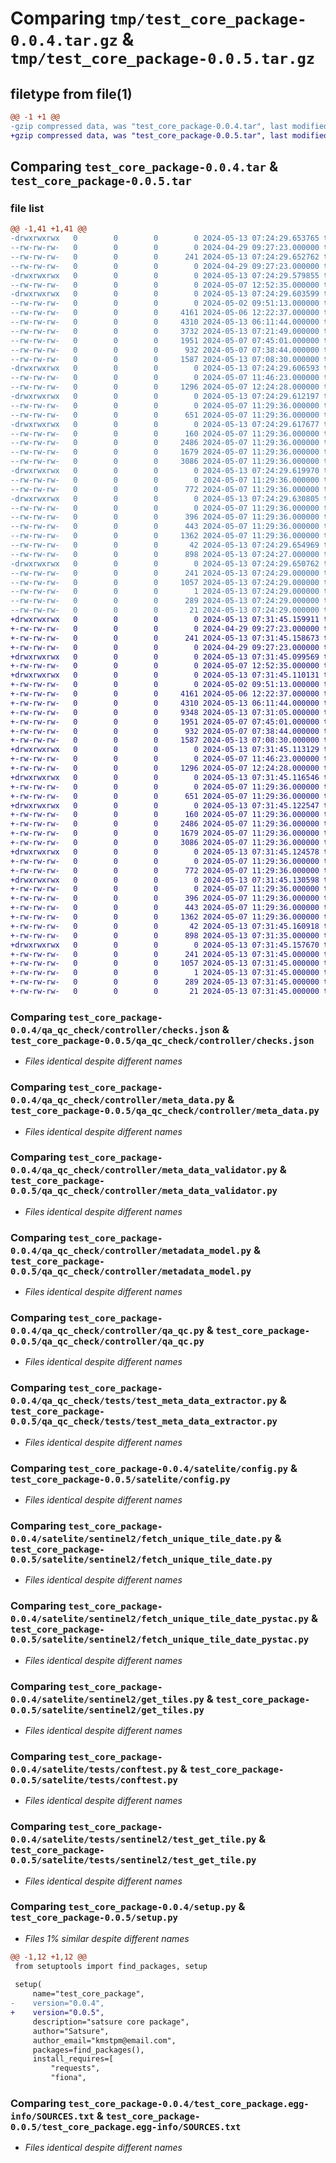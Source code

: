 # Comparing `tmp/test_core_package-0.0.4.tar.gz` & `tmp/test_core_package-0.0.5.tar.gz`

## filetype from file(1)

```diff
@@ -1 +1 @@
-gzip compressed data, was "test_core_package-0.0.4.tar", last modified: Mon May 13 07:24:29 2024, max compression
+gzip compressed data, was "test_core_package-0.0.5.tar", last modified: Mon May 13 07:31:45 2024, max compression
```

## Comparing `test_core_package-0.0.4.tar` & `test_core_package-0.0.5.tar`

### file list

```diff
@@ -1,41 +1,41 @@
-drwxrwxrwx   0        0        0        0 2024-05-13 07:24:29.653765 test_core_package-0.0.4/
--rw-rw-rw-   0        0        0        0 2024-04-29 09:27:23.000000 test_core_package-0.0.4/LICENCE.txt
--rw-rw-rw-   0        0        0      241 2024-05-13 07:24:29.652762 test_core_package-0.0.4/PKG-INFO
--rw-rw-rw-   0        0        0        0 2024-04-29 09:27:23.000000 test_core_package-0.0.4/README.md
-drwxrwxrwx   0        0        0        0 2024-05-13 07:24:29.579855 test_core_package-0.0.4/qa_qc_check/
--rw-rw-rw-   0        0        0        0 2024-05-07 12:52:35.000000 test_core_package-0.0.4/qa_qc_check/__init__.py
-drwxrwxrwx   0        0        0        0 2024-05-13 07:24:29.603599 test_core_package-0.0.4/qa_qc_check/controller/
--rw-rw-rw-   0        0        0        0 2024-05-02 09:51:13.000000 test_core_package-0.0.4/qa_qc_check/controller/__init__.py
--rw-rw-rw-   0        0        0     4161 2024-05-06 12:22:37.000000 test_core_package-0.0.4/qa_qc_check/controller/checks.json
--rw-rw-rw-   0        0        0     4310 2024-05-13 06:11:44.000000 test_core_package-0.0.4/qa_qc_check/controller/meta_data.py
--rw-rw-rw-   0        0        0     3732 2024-05-13 07:21:49.000000 test_core_package-0.0.4/qa_qc_check/controller/meta_data_extractor.py
--rw-rw-rw-   0        0        0     1951 2024-05-07 07:45:01.000000 test_core_package-0.0.4/qa_qc_check/controller/meta_data_validator.py
--rw-rw-rw-   0        0        0      932 2024-05-07 07:38:44.000000 test_core_package-0.0.4/qa_qc_check/controller/metadata_model.py
--rw-rw-rw-   0        0        0     1587 2024-05-13 07:08:30.000000 test_core_package-0.0.4/qa_qc_check/controller/qa_qc.py
-drwxrwxrwx   0        0        0        0 2024-05-13 07:24:29.606593 test_core_package-0.0.4/qa_qc_check/tests/
--rw-rw-rw-   0        0        0        0 2024-05-07 11:46:23.000000 test_core_package-0.0.4/qa_qc_check/tests/__init__.py
--rw-rw-rw-   0        0        0     1296 2024-05-07 12:24:28.000000 test_core_package-0.0.4/qa_qc_check/tests/test_meta_data_extractor.py
-drwxrwxrwx   0        0        0        0 2024-05-13 07:24:29.612197 test_core_package-0.0.4/satelite/
--rw-rw-rw-   0        0        0        0 2024-05-07 11:29:36.000000 test_core_package-0.0.4/satelite/__init__.py
--rw-rw-rw-   0        0        0      651 2024-05-07 11:29:36.000000 test_core_package-0.0.4/satelite/config.py
-drwxrwxrwx   0        0        0        0 2024-05-13 07:24:29.617677 test_core_package-0.0.4/satelite/sentinel2/
--rw-rw-rw-   0        0        0      160 2024-05-07 11:29:36.000000 test_core_package-0.0.4/satelite/sentinel2/__init__.py
--rw-rw-rw-   0        0        0     2486 2024-05-07 11:29:36.000000 test_core_package-0.0.4/satelite/sentinel2/fetch_unique_tile_date.py
--rw-rw-rw-   0        0        0     1679 2024-05-07 11:29:36.000000 test_core_package-0.0.4/satelite/sentinel2/fetch_unique_tile_date_pystac.py
--rw-rw-rw-   0        0        0     3086 2024-05-07 11:29:36.000000 test_core_package-0.0.4/satelite/sentinel2/get_tiles.py
-drwxrwxrwx   0        0        0        0 2024-05-13 07:24:29.619970 test_core_package-0.0.4/satelite/tests/
--rw-rw-rw-   0        0        0        0 2024-05-07 11:29:36.000000 test_core_package-0.0.4/satelite/tests/__init__.py
--rw-rw-rw-   0        0        0      772 2024-05-07 11:29:36.000000 test_core_package-0.0.4/satelite/tests/conftest.py
-drwxrwxrwx   0        0        0        0 2024-05-13 07:24:29.630805 test_core_package-0.0.4/satelite/tests/sentinel2/
--rw-rw-rw-   0        0        0        0 2024-05-07 11:29:36.000000 test_core_package-0.0.4/satelite/tests/sentinel2/__init__.py
--rw-rw-rw-   0        0        0      396 2024-05-07 11:29:36.000000 test_core_package-0.0.4/satelite/tests/sentinel2/test_fetch_unique_tile_date.py
--rw-rw-rw-   0        0        0      443 2024-05-07 11:29:36.000000 test_core_package-0.0.4/satelite/tests/sentinel2/test_fetch_unique_tile_date_pystac.py
--rw-rw-rw-   0        0        0     1362 2024-05-07 11:29:36.000000 test_core_package-0.0.4/satelite/tests/sentinel2/test_get_tile.py
--rw-rw-rw-   0        0        0       42 2024-05-13 07:24:29.654969 test_core_package-0.0.4/setup.cfg
--rw-rw-rw-   0        0        0      898 2024-05-13 07:24:27.000000 test_core_package-0.0.4/setup.py
-drwxrwxrwx   0        0        0        0 2024-05-13 07:24:29.650762 test_core_package-0.0.4/test_core_package.egg-info/
--rw-rw-rw-   0        0        0      241 2024-05-13 07:24:29.000000 test_core_package-0.0.4/test_core_package.egg-info/PKG-INFO
--rw-rw-rw-   0        0        0     1057 2024-05-13 07:24:29.000000 test_core_package-0.0.4/test_core_package.egg-info/SOURCES.txt
--rw-rw-rw-   0        0        0        1 2024-05-13 07:24:29.000000 test_core_package-0.0.4/test_core_package.egg-info/dependency_links.txt
--rw-rw-rw-   0        0        0      289 2024-05-13 07:24:29.000000 test_core_package-0.0.4/test_core_package.egg-info/requires.txt
--rw-rw-rw-   0        0        0       21 2024-05-13 07:24:29.000000 test_core_package-0.0.4/test_core_package.egg-info/top_level.txt
+drwxrwxrwx   0        0        0        0 2024-05-13 07:31:45.159911 test_core_package-0.0.5/
+-rw-rw-rw-   0        0        0        0 2024-04-29 09:27:23.000000 test_core_package-0.0.5/LICENCE.txt
+-rw-rw-rw-   0        0        0      241 2024-05-13 07:31:45.158673 test_core_package-0.0.5/PKG-INFO
+-rw-rw-rw-   0        0        0        0 2024-04-29 09:27:23.000000 test_core_package-0.0.5/README.md
+drwxrwxrwx   0        0        0        0 2024-05-13 07:31:45.099569 test_core_package-0.0.5/qa_qc_check/
+-rw-rw-rw-   0        0        0        0 2024-05-07 12:52:35.000000 test_core_package-0.0.5/qa_qc_check/__init__.py
+drwxrwxrwx   0        0        0        0 2024-05-13 07:31:45.110131 test_core_package-0.0.5/qa_qc_check/controller/
+-rw-rw-rw-   0        0        0        0 2024-05-02 09:51:13.000000 test_core_package-0.0.5/qa_qc_check/controller/__init__.py
+-rw-rw-rw-   0        0        0     4161 2024-05-06 12:22:37.000000 test_core_package-0.0.5/qa_qc_check/controller/checks.json
+-rw-rw-rw-   0        0        0     4310 2024-05-13 06:11:44.000000 test_core_package-0.0.5/qa_qc_check/controller/meta_data.py
+-rw-rw-rw-   0        0        0     9348 2024-05-13 07:31:05.000000 test_core_package-0.0.5/qa_qc_check/controller/meta_data_extractor.py
+-rw-rw-rw-   0        0        0     1951 2024-05-07 07:45:01.000000 test_core_package-0.0.5/qa_qc_check/controller/meta_data_validator.py
+-rw-rw-rw-   0        0        0      932 2024-05-07 07:38:44.000000 test_core_package-0.0.5/qa_qc_check/controller/metadata_model.py
+-rw-rw-rw-   0        0        0     1587 2024-05-13 07:08:30.000000 test_core_package-0.0.5/qa_qc_check/controller/qa_qc.py
+drwxrwxrwx   0        0        0        0 2024-05-13 07:31:45.113129 test_core_package-0.0.5/qa_qc_check/tests/
+-rw-rw-rw-   0        0        0        0 2024-05-07 11:46:23.000000 test_core_package-0.0.5/qa_qc_check/tests/__init__.py
+-rw-rw-rw-   0        0        0     1296 2024-05-07 12:24:28.000000 test_core_package-0.0.5/qa_qc_check/tests/test_meta_data_extractor.py
+drwxrwxrwx   0        0        0        0 2024-05-13 07:31:45.116546 test_core_package-0.0.5/satelite/
+-rw-rw-rw-   0        0        0        0 2024-05-07 11:29:36.000000 test_core_package-0.0.5/satelite/__init__.py
+-rw-rw-rw-   0        0        0      651 2024-05-07 11:29:36.000000 test_core_package-0.0.5/satelite/config.py
+drwxrwxrwx   0        0        0        0 2024-05-13 07:31:45.122547 test_core_package-0.0.5/satelite/sentinel2/
+-rw-rw-rw-   0        0        0      160 2024-05-07 11:29:36.000000 test_core_package-0.0.5/satelite/sentinel2/__init__.py
+-rw-rw-rw-   0        0        0     2486 2024-05-07 11:29:36.000000 test_core_package-0.0.5/satelite/sentinel2/fetch_unique_tile_date.py
+-rw-rw-rw-   0        0        0     1679 2024-05-07 11:29:36.000000 test_core_package-0.0.5/satelite/sentinel2/fetch_unique_tile_date_pystac.py
+-rw-rw-rw-   0        0        0     3086 2024-05-07 11:29:36.000000 test_core_package-0.0.5/satelite/sentinel2/get_tiles.py
+drwxrwxrwx   0        0        0        0 2024-05-13 07:31:45.124578 test_core_package-0.0.5/satelite/tests/
+-rw-rw-rw-   0        0        0        0 2024-05-07 11:29:36.000000 test_core_package-0.0.5/satelite/tests/__init__.py
+-rw-rw-rw-   0        0        0      772 2024-05-07 11:29:36.000000 test_core_package-0.0.5/satelite/tests/conftest.py
+drwxrwxrwx   0        0        0        0 2024-05-13 07:31:45.130598 test_core_package-0.0.5/satelite/tests/sentinel2/
+-rw-rw-rw-   0        0        0        0 2024-05-07 11:29:36.000000 test_core_package-0.0.5/satelite/tests/sentinel2/__init__.py
+-rw-rw-rw-   0        0        0      396 2024-05-07 11:29:36.000000 test_core_package-0.0.5/satelite/tests/sentinel2/test_fetch_unique_tile_date.py
+-rw-rw-rw-   0        0        0      443 2024-05-07 11:29:36.000000 test_core_package-0.0.5/satelite/tests/sentinel2/test_fetch_unique_tile_date_pystac.py
+-rw-rw-rw-   0        0        0     1362 2024-05-07 11:29:36.000000 test_core_package-0.0.5/satelite/tests/sentinel2/test_get_tile.py
+-rw-rw-rw-   0        0        0       42 2024-05-13 07:31:45.160918 test_core_package-0.0.5/setup.cfg
+-rw-rw-rw-   0        0        0      898 2024-05-13 07:31:35.000000 test_core_package-0.0.5/setup.py
+drwxrwxrwx   0        0        0        0 2024-05-13 07:31:45.157670 test_core_package-0.0.5/test_core_package.egg-info/
+-rw-rw-rw-   0        0        0      241 2024-05-13 07:31:45.000000 test_core_package-0.0.5/test_core_package.egg-info/PKG-INFO
+-rw-rw-rw-   0        0        0     1057 2024-05-13 07:31:45.000000 test_core_package-0.0.5/test_core_package.egg-info/SOURCES.txt
+-rw-rw-rw-   0        0        0        1 2024-05-13 07:31:45.000000 test_core_package-0.0.5/test_core_package.egg-info/dependency_links.txt
+-rw-rw-rw-   0        0        0      289 2024-05-13 07:31:45.000000 test_core_package-0.0.5/test_core_package.egg-info/requires.txt
+-rw-rw-rw-   0        0        0       21 2024-05-13 07:31:45.000000 test_core_package-0.0.5/test_core_package.egg-info/top_level.txt
```

### Comparing `test_core_package-0.0.4/qa_qc_check/controller/checks.json` & `test_core_package-0.0.5/qa_qc_check/controller/checks.json`

 * *Files identical despite different names*

### Comparing `test_core_package-0.0.4/qa_qc_check/controller/meta_data.py` & `test_core_package-0.0.5/qa_qc_check/controller/meta_data.py`

 * *Files identical despite different names*

### Comparing `test_core_package-0.0.4/qa_qc_check/controller/meta_data_validator.py` & `test_core_package-0.0.5/qa_qc_check/controller/meta_data_validator.py`

 * *Files identical despite different names*

### Comparing `test_core_package-0.0.4/qa_qc_check/controller/metadata_model.py` & `test_core_package-0.0.5/qa_qc_check/controller/metadata_model.py`

 * *Files identical despite different names*

### Comparing `test_core_package-0.0.4/qa_qc_check/controller/qa_qc.py` & `test_core_package-0.0.5/qa_qc_check/controller/qa_qc.py`

 * *Files identical despite different names*

### Comparing `test_core_package-0.0.4/qa_qc_check/tests/test_meta_data_extractor.py` & `test_core_package-0.0.5/qa_qc_check/tests/test_meta_data_extractor.py`

 * *Files identical despite different names*

### Comparing `test_core_package-0.0.4/satelite/config.py` & `test_core_package-0.0.5/satelite/config.py`

 * *Files identical despite different names*

### Comparing `test_core_package-0.0.4/satelite/sentinel2/fetch_unique_tile_date.py` & `test_core_package-0.0.5/satelite/sentinel2/fetch_unique_tile_date.py`

 * *Files identical despite different names*

### Comparing `test_core_package-0.0.4/satelite/sentinel2/fetch_unique_tile_date_pystac.py` & `test_core_package-0.0.5/satelite/sentinel2/fetch_unique_tile_date_pystac.py`

 * *Files identical despite different names*

### Comparing `test_core_package-0.0.4/satelite/sentinel2/get_tiles.py` & `test_core_package-0.0.5/satelite/sentinel2/get_tiles.py`

 * *Files identical despite different names*

### Comparing `test_core_package-0.0.4/satelite/tests/conftest.py` & `test_core_package-0.0.5/satelite/tests/conftest.py`

 * *Files identical despite different names*

### Comparing `test_core_package-0.0.4/satelite/tests/sentinel2/test_get_tile.py` & `test_core_package-0.0.5/satelite/tests/sentinel2/test_get_tile.py`

 * *Files identical despite different names*

### Comparing `test_core_package-0.0.4/setup.py` & `test_core_package-0.0.5/setup.py`

 * *Files 1% similar despite different names*

```diff
@@ -1,12 +1,12 @@
 from setuptools import find_packages, setup
 
 setup(
     name="test_core_package",
-    version="0.0.4",
+    version="0.0.5",
     description="satsure core package",
     author="Satsure",
     author_email="kmstpm@email.com",
     packages=find_packages(),
     install_requires=[
         "requests",
         "fiona",
```

### Comparing `test_core_package-0.0.4/test_core_package.egg-info/SOURCES.txt` & `test_core_package-0.0.5/test_core_package.egg-info/SOURCES.txt`

 * *Files identical despite different names*

